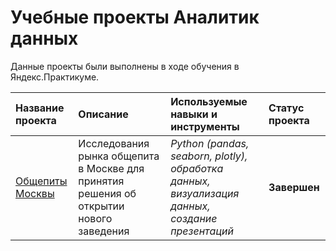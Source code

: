 # Учебные проекты Аналитик данных

Данные проекты были выполнены в ходе обучения в Яндекс.Практикуме.

| Название проекта | Описание | Используемые навыки и инструменты | Статус проекта | 
| :---------------------- | :---------------------- | :---------------------- | :---------------------- |
| [Общепиты Москвы](msk_obshepit) | Исследования рынка общепита в Москве для принятия решения об открытии нового заведения | *Python (pandas, seaborn, plotly), обработка данных, визуализация данных, создание презентаций* | **Завершен**|
